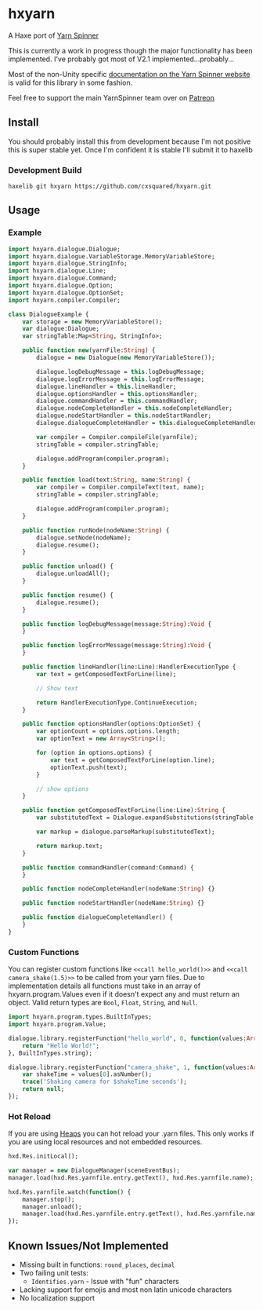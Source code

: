 # hxyarn

A Haxe port of [Yarn Spinner](https://github.com/YarnSpinnerTool/YarnSpinner)

This is currently a work in progress though the major functionality has been implemented. I've probably got most of V2.1 implemented...probably...

Most of the non-Unity specific [documentation on the Yarn Spinner website](https://docs.yarnspinner.dev/) is valid for this library in some fashion.

Feel free to support the main YarnSpinner team over on [Patreon](https://www.patreon.com/secretlab)

## Install

You should probably install this from development because I'm not positive this is super stable yet. Once I'm confident it is stable I'll submit it to haxelib

### Development Build

```posh
haxelib git hxyarn https://github.com/cxsquared/hxyarn.git
```

## Usage

### Example

```haxe
import hxyarn.dialogue.Dialogue;
import hxyarn.dialogue.VariableStorage.MemoryVariableStore;
import hxyarn.dialogue.StringInfo;
import hxyarn.dialogue.Line;
import hxyarn.dialogue.Command;
import hxyarn.dialogue.Option;
import hxyarn.dialogue.OptionSet;
import hxyarn.compiler.Compiler;

class DialogueExample {
    var storage = new MemoryVariableStore();
    var dialogue:Dialogue;
    var stringTable:Map<String, StringInfo>;

    public function new(yarnFile:String) {
        dialogue = new Dialogue(new MemoryVariableStore());

        dialogue.logDebugMessage = this.logDebugMessage;
        dialogue.logErrorMessage = this.logErrorMessage;
        dialogue.lineHandler = this.lineHandler;
        dialogue.optionsHandler = this.optionsHandler;
        dialogue.commandHandler = this.commandHandler;
        dialogue.nodeCompleteHandler = this.nodeCompleteHandler;
        dialogue.nodeStartHandler = this.nodeStartHandler;
        dialogue.dialogueCompleteHandler = this.dialogueCompleteHandler;

        var compiler = Compiler.compileFile(yarnFile);
        stringTable = compiler.stringTable;

        dialogue.addProgram(compiler.program);
    }

    public function load(text:String, name:String) {
        var compiler = Compiler.compileText(text, name);
        stringTable = compiler.stringTable;

        dialogue.addProgram(compiler.program);
    }

    public function runNode(nodeName:String) {
        dialogue.setNode(nodeName);
        dialogue.resume();
    }

    public function unload() {
        dialogue.unloadAll();
    }

    public function resume() {
        dialogue.resume();
    }

    public function logDebugMessage(message:String):Void {
    }

    public function logErrorMessage(message:String):Void {
    }

    public function lineHandler(line:Line):HandlerExecutionType {
        var text = getComposedTextForLine(line);

        // Show text

        return HandlerExecutionType.ContinueExecution;
    }

    public function optionsHandler(options:OptionSet) {
        var optionCount = options.options.length;
        var optionText = new Array<String>();

        for (option in options.options) {
            var text = getComposedTextForLine(option.line);
            optionText.push(text);
        }

        // show options
    }

    public function getComposedTextForLine(line:Line):String {
        var substitutedText = Dialogue.expandSubstitutions(stringTable[line.id].text, line.substitutions);

        var markup = dialogue.parseMarkup(substitutedText);

        return markup.text;
    }

    public function commandHandler(command:Command) {
    }

    public function nodeCompleteHandler(nodeName:String) {}

    public function nodeStartHandler(nodeName:String) {}

    public function dialogueCompleteHandler() {
    }
}
```

### Custom Functions

You can register custom functions like ```<<call hello_world()>>``` and ```<<call camera_shake(1.5)>>``` to be called from your yarn files. Due to implementation details all functions must take in an array of hxyarn.program.Values even if it doesn't expect any and must return an object. Valid return types are ```Bool```, ```Float```, ```String```, and ```Null```.

```haxe
import hxyarn.program.types.BuiltInTypes;
import hxyarn.program.Value;

dialogue.library.registerFunction("hello_world", 0, function(values:Array<Value>) {
    return "Hello World!";
}, BuiltInTypes.string);

dialogue.library.registerFunction("camera_shake", 1, function(values:Array<Value>) {
    var shakeTime = values[0].asNumber();
    trace('Shaking camera for $shakeTime seconds');
    return null;
});
```

### Hot Reload

If you are using [Heaps](https://heaps.io/) you can hot reload your .yarn files. This only works if you are using local resources and not embedded resources.

```haxe
hxd.Res.initLocal();

var manager = new DialogueManager(sceneEventBus);
manager.load(hxd.Res.yarnfile.entry.getText(), hxd.Res.yarnfile.name);

hxd.Res.yarnfile.watch(function() {
    manager.stop();
    manager.unload();
    manager.load(hxd.Res.yarnfile.entry.getText(), hxd.Res.yarnfile.name);
});
```

## Known Issues/Not Implemented

- Missing built in functions: ```round_places```, ```decimal```
- Two failing unit tests:
  - ```Identifies.yarn``` - Issue with "fun" characters
- Lacking support for emojis and most non latin unicode characters
- No localization support
